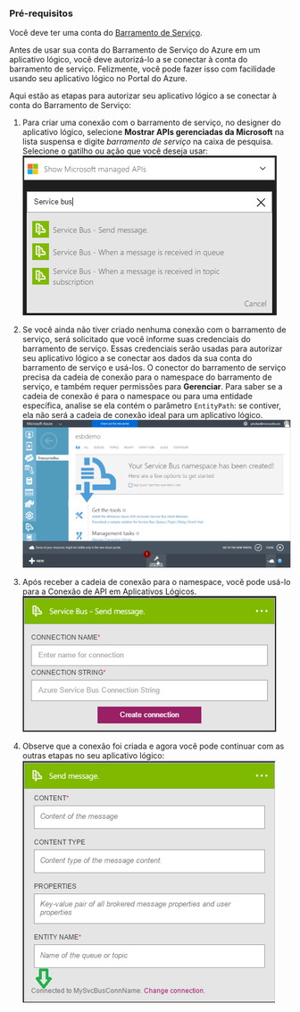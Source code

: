 ### Pré-requisitos

Você deve ter uma conta do [Barramento de Serviço](https://azure.microsoft.com/services/service-bus/).

Antes de usar sua conta do Barramento de Serviço do Azure em um aplicativo lógico, você deve autorizá-lo a se conectar à conta do barramento de serviço. Felizmente, você pode fazer isso com facilidade usando seu aplicativo lógico no Portal do Azure.

Aqui estão as etapas para autorizar seu aplicativo lógico a se conectar à conta do Barramento de Serviço:

1. Para criar uma conexão com o barramento de serviço, no designer do aplicativo lógico, selecione **Mostrar APIs gerenciadas da Microsoft** na lista suspensa e digite *barramento de serviço* na caixa de pesquisa. Selecione o gatilho ou ação que você deseja usar:  
    ![Imagem de conexão do barramento de serviço 1](./media/connectors-create-api-servicebus/servicebus-1.png)
    
2. Se você ainda não tiver criado nenhuma conexão com o barramento de serviço, será solicitado que você informe suas credenciais do barramento de serviço. Essas credenciais serão usadas para autorizar seu aplicativo lógico a se conectar aos dados da sua conta do barramento de serviço e usá-los. O conector do barramento de serviço precisa da cadeia de conexão para o namespace do barramento de serviço, e também requer permissões para **Gerenciar**. Para saber se a cadeia de conexão é para o namespace ou para uma entidade específica, analise se ela contém o parâmetro `EntityPath`: se contiver, ela não será a cadeia de conexão ideal para um aplicativo lógico.  
    ![Cadeia de conexão do barramento de serviço](./media/connectors-create-api-servicebus/connectionstring.png)

1. Após receber a cadeia de conexão para o namespace, você pode usá-lo para a Conexão de API em Aplicativos Lógicos.  
    ![Imagem de conexão do barramento de serviço 2](./media/connectors-create-api-servicebus/servicebus-2.png)

3. Observe que a conexão foi criada e agora você pode continuar com as outras etapas no seu aplicativo lógico:  
    ![Imagem de conexão do barramento de serviço 3](./media/connectors-create-api-servicebus/servicebus-3.png)

<!---HONumber=AcomDC_0810_2016-->